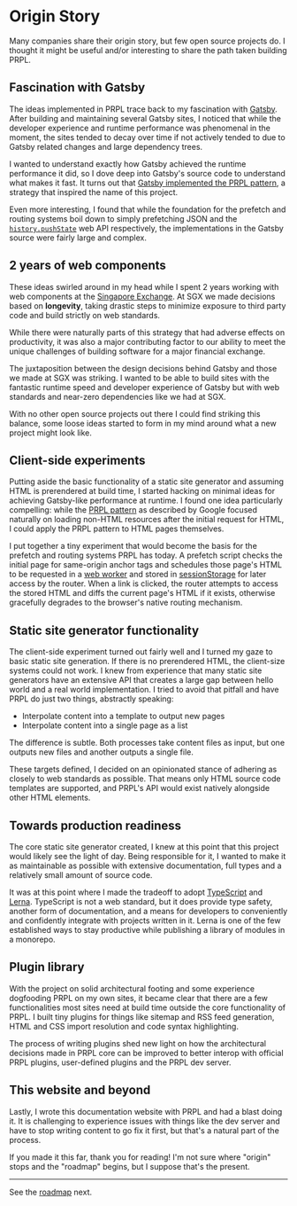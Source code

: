 <!--
title: Origin Story
description: The origin story of PRPL, a modular static site generator built for longevity.
slug: /origin-story
order: 09
-->

# Origin Story

Many companies share their origin story, but few open source projects do. I thought it might be useful and/or 
interesting to share the path taken building PRPL.

## Fascination with Gatsby

The ideas implemented in PRPL trace back to my fascination with [Gatsby](https://www.gatsbyjs.com). After building 
and maintaining several Gatsby sites, I noticed that while the developer experience and runtime performance was 
phenomenal in the moment, the sites tended to decay over time if not actively tended to due to Gatsby related changes 
and large dependency trees.

I wanted to understand exactly how Gatsby achieved the runtime performance it did, so I dove deep into Gatsby's source 
code to understand what makes it fast. It turns out that [Gatsby implemented the PRPL pattern](https://www.gatsbyjs.com/docs/prpl-pattern/), a strategy that inspired the name of this project.

Even more interesting, I found that while the foundation for the prefetch and routing systems boil down to simply
prefetching JSON and the [`history.pushState`](https://developer.mozilla.org/en-US/docs/Web/API/History/pushState)
web API respectively, the implementations in the Gatsby source were fairly large and complex.

## 2 years of web components

These ideas swirled around in my head while I spent 2 years working with web components at the [Singapore Exchange](https://www.sgx.com).
At SGX we made decisions based on **longevity**, taking drastic steps to minimize exposure to third party code and 
build strictly on web standards.

While there were naturally parts of this strategy that had adverse effects on productivity, it was also a major contributing factor to our ability to meet the unique challenges of building 
software for a major financial exchange.

The juxtaposition between the design decisions behind Gatsby and those we made at SGX was striking. I wanted to be 
able to build sites with the fantastic runtime speed and developer experience of Gatsby but with web 
standards and near-zero dependencies like we had at SGX.

With no other open source projects out there I could find striking this balance, some loose ideas started to form in 
my mind around what a new project might look like.

## Client-side experiments

Putting aside the basic functionality of a static site generator and assuming HTML is prerendered at build time, 
I started hacking on minimal ideas for achieving Gatsby-like performance at runtime. I found one idea particularly 
compelling: while the [PRPL pattern](https://web.dev/apply-instant-loading-with-prpl/) as described by Google 
focused naturally on loading non-HTML resources after the initial request for HTML, I could apply the PRPL pattern 
to HTML pages themselves.

I put together a tiny experiment that would become the basis for the prefetch and routing systems PRPL has today. A 
prefetch script checks the initial page for same-origin anchor tags and schedules those page's HTML to be requested 
in a [web worker](https://developer.mozilla.org/en-US/docs/Web/API/Web_Workers_API) and
stored in [sessionStorage](https://developer.mozilla.org/en-US/docs/Web/API/Window/sessionStorage) for later access 
by the router. When a link is clicked, the router attempts to access the stored HTML and diffs the current page's 
HTML if it exists, otherwise gracefully degrades to the browser's native routing mechanism.

## Static site generator functionality

The client-side experiment turned out fairly well and I turned my gaze to basic static site generation. If there is 
no prerendered HTML, the client-size systems could not work. I knew from experience that many static site generators 
have an extensive API that creates a large gap between hello world and a real world implementation. I tried to avoid 
that pitfall and have PRPL do just two things, abstractly speaking:

- Interpolate content into a template to output new pages
- Interpolate content into a single page as a list

The difference is subtle. Both processes take content files as input, but one outputs new files and another 
outputs a single file.

These targets defined, I decided on an opinionated stance of adhering as closely to web standards as possible. That 
means only HTML source code templates are supported, and PRPL's API would exist natively alongside other HTML 
elements.

## Towards production readiness

The core static site generator created, I knew at this point that this project would likely see the light of day. 
Being responsible for it, I wanted to make it as maintainable as possible with extensive documentation, full types 
and a relatively small amount of source code.

It was at this point where I made the tradeoff to adopt [TypeScript](https://www.typescriptlang.org) and [Lerna](https://lerna.js.org).
TypeScript is not a web standard, but it does provide type safety, another form of documentation, and a means for 
developers to conveniently and confidently integrate with projects written in it. Lerna is one of the few established 
ways to stay productive while publishing a library of modules in a monorepo.

## Plugin library

With the project on solid architectural footing and some experience dogfooding PRPL on my own sites, it became clear 
that there are a few functionalities most sites need at build time outside the core functionality of PRPL. I 
built tiny plugins for things like sitemap and RSS feed generation, HTML and CSS import resolution and code 
syntax highlighting.

The process of writing plugins shed new light on how the architectural decisions made in PRPL core can be improved 
to better interop with official PRPL plugins, user-defined plugins and the PRPL dev server.

## This website and beyond

Lastly, I wrote this documentation website with PRPL and had a blast doing it. It is challenging to experience 
issues with things like the dev server and have to stop writing content to go fix it first, but that's a natural 
part of the process.

If you made it this far, thank you for reading! I'm not sure where "origin" stops and the "roadmap" begins, but I 
suppose that's the present.

---

See the [roadmap](/roadmap) next.